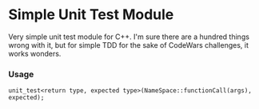 # Simple Unit Test Module
Very simple unit test module for C++. I'm sure there are a hundred things wrong with it, but for simple TDD for the sake of CodeWars challenges, it works wonders.

### Usage
```
unit_test<return type, expected type>(NameSpace::functionCall(args), expected);
```
